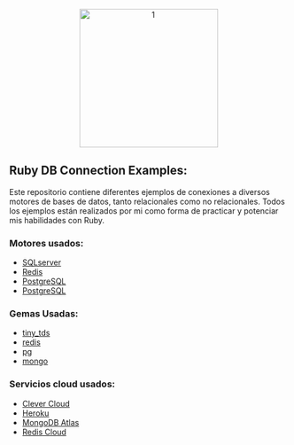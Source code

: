 <p align="center">
  <img src="https://cdn.icon-icons.com/icons2/2125/PNG/512/rack_icon_131340.png" alt="1" border="0" width="250" height="250">
</p>

## Ruby DB Connection Examples:

Este repositorio contiene diferentes ejemplos de conexiones a diversos motores de bases de datos, tanto relacionales como no relacionales. Todos los ejemplos están realizados por mi como forma de practicar y potenciar mis habilidades con Ruby.

### Motores usados:
- [SQLserver](https://www.microsoft.com/es-es/sql-server/sql-server-downloads)
- [Redis](https://redis.com/)
- [PostgreSQL](https://www.postgresql.org/)
- [PostgreSQL](https://www.mongodb.com/es)

### Gemas Usadas:
- [tiny_tds](https://rubygems.org/gems/tiny_tds)
- [redis](https://rubygems.org/gems/redis)
- [pg](https://rubygems.org/gems/pg)
- [mongo](https://rubygems.org/gems/mongo)

### Servicios cloud usados:
- [Clever Cloud](https://www.clever-cloud.com/)
- [Heroku](https://www.heroku.com/)
- [MongoDB Atlas](https://www.mongodb.com/es/cloud/atlas)
- [Redis Cloud](https://redis.com/redis-enterprise-cloud/overview/)


